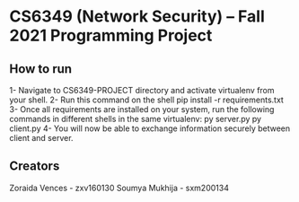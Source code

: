 # CS6349 (Network Security) – Fall 2021 Programming Project


## How to run
1- Navigate to CS6349-PROJECT directory and activate virtualenv from your shell.
2- Run this command on the shell
    pip install -r requirements.txt
3- Once all requirements are installed on your system, run the following commands in different shells in the same virtualenv:
    py server.py
    py client.py
4- You will now be able to exchange information securely between client and server.


## Creators
Zoraida Vences - zxv160130
Soumya Mukhija - sxm200134